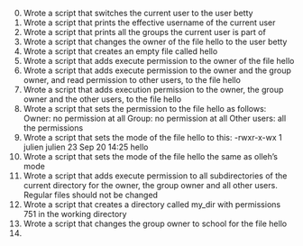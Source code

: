 0. Wrote a script that switches the current user to the user betty
1. Wrote a script that prints the effective username of the current user
2. Wrote a script that prints all the groups the current user is part of
3. Wrote a script that changes the owner of the file hello to the user betty
4. Wrote a script that creates an empty file called hello
5. Wrote a script that adds execute permission to the owner of the file hello
6. Wrote a script that adds execute permission to the owner and the group owner, and read permission to other users, to the file hello
7. Wrote a script that adds execution permission to the owner, the group owner and the other users, to the file hello
8. Wrote a script that sets the permission to the file hello as follows:
Owner: no permission at all
Group: no permission at all
Other users: all the permissions
9. Wrote a script that sets the mode of the file hello to this:
-rwxr-x-wx 1 julien julien 23 Sep 20 14:25 hello
10. Wrote a script that sets the mode of the file hello the same as olleh’s mode
11. Wrote a script that adds execute permission to all subdirectories of the current directory for the owner, the group owner and all other users. Regular files should not be changed
12. Wrote a script that creates a directory called my_dir with permissions 751 in the working directory
13. Wrote a script that changes the group owner to school for the file hello
14. 
